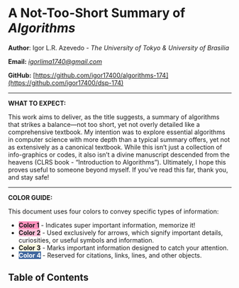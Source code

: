 # A Not-Too-Short Summary of *Algorithms*

**Author**: Igor L.R. Azevedo - *The University of Tokyo & University of Brasilia*

**Email:** *igorlima1740@gmail.com*

**GitHub:** [https://github.com/igor17400/algorithms-174](https://github.com/igor17400/dsp-174)

---

**WHAT TO EXPECT:**

This work aims to deliver, as the title suggests, a summary of algorithms that strikes a balance—not too short, yet not overly detailed like a comprehensive textbook. My intention was to explore essential algorithms in computer science with more depth than a typical summary offers, yet not as extensively as a canonical textbook. While this isn’t just a collection of info-graphics or codes, it also isn’t a divine manuscript descended from the heavens (CLRS book - “Introduction to Algorithms”). Ultimately, I hope this proves useful to someone beyond myself. If you’ve read this far, thank you, and stay safe!

---

**COLOR GUIDE:**

This document uses four colors to convey specific types of information:

- <span style="background-color: #FF90BC;">**Color 1**</span> - Indicates super important information, memorize it!
- <span style="background-color: #FFC0D9;">**Color 2**</span> - Used exclusively for arrows, which signify important details, curiosities, or useful symbols and information.
- <span style="background-color: #F9F9E0;">**Color 3**</span> - Marks important information designed to catch your attention.
- <span style="background-color: #40679E; color: white;">**Color 4**</span> - Reserved for citations, links, lines, and other objects.


## Table of Contents
```{tableofcontents}
```
